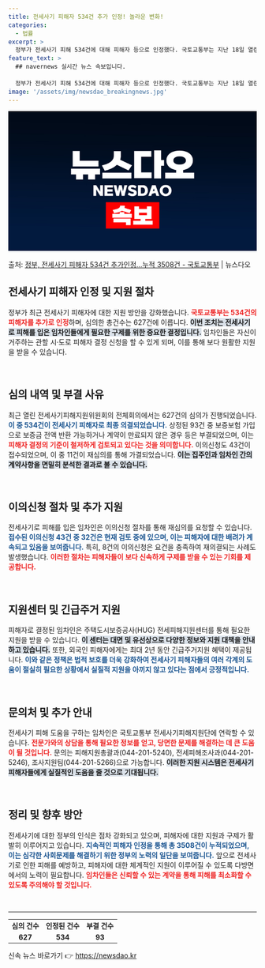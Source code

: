 ```yaml
---
title: 전세사기 피해자 534건 추가 인정! 놀라운 변화!
categories:
  - 법률
excerpt: >
  정부가 전세사기 피해 534건에 대해 피해자 등으로 인정했다. 국토교통부는 지난 18일 열린 전세사기피해지원…
feature_text: >
  ## navernews 실시간 뉴스 속보입니다.

  정부가 전세사기 피해 534건에 대해 피해자 등으로 인정했다. 국토교통부는 지난 18일 열린 전세사기피해지원…
image: '/assets/img/newsdao_breakingnews.jpg'
---
```


![뉴스다오 속보](/assets/img/newsdao_breakingnews.jpg)

<p>출처: <a href="https://newsdao.kr/1635" rel="dofollow">정부, 전세사기 피해자 534건 추가인정…누적 3508건 - 국토교통부</a> | 뉴스다오</p>

<h2 data-ke-size="size26">전세사기 피해자 인정 및 지원 절차</h2>

정부가 최근 전세사기 피해자에 대한 지원 방안을 강화했습니다. <b><span style="color: #ee2323;">국토교통부는 534건의 피해자를 추가로 인정</span></b>하며, 심의한 총건수는 627건에 이릅니다. <b><span style="background-color: #21538527;">이번 조치는 전세사기로 피해를 입은 임차인들에게 필요한 구제를 위한 중요한 결정입니다.</span></b> 임차인들은 자신이 거주하는 관할 시·도로 피해자 결정 신청을 할 수 있게 되며, 이를 통해 보다 원활한 지원을 받을 수 있습니다. 

<p data-ke-size="size16">&nbsp;</p>

<h2 data-ke-size="size26">심의 내역 및 부결 사유</h2>

최근 열린 전세사기피해지원위원회의 전체회의에서는 627건의 심의가 진행되었습니다. <b><span style="color: #1a5490;">이 중 534건이 전세사기 피해자로 최종 의결되었습니다.</span></b> 상정된 93건 중 보증보험 가입으로 보증금 전액 반환 가능하거나 계약이 만료되지 않은 경우 등은 부결되었으며, 이는 <b><span style="color: #ee2323;">피해자 결정의 기준이 철저하게 검토되고 있다는 것을 의미합니다.</span></b> 이의신청도 43건이 접수되었으며, 이 중 11건이 재심의를 통해 가결되었습니다. <b><span style="background-color: #21538527;">이는 집주인과 임차인 간의 계약사항을 면밀히 분석한 결과로 볼 수 있습니다.</span></b>

<p data-ke-size="size16">&nbsp;</p>

<h2 data-ke-size="size26">이의신청 절차 및 추가 지원</h2>

전세사기로 피해를 입은 임차인은 이의신청 절차를 통해 재심의를 요청할 수 있습니다. <b><span style="color: #1a5490;">접수된 이의신청 43건 중 32건은 현재 검토 중에 있으며, 이는 피해자에 대한 배려가 계속되고 있음을 보여줍니다.</span></b> 특히, 8건의 이의신청은 요건을 충족하여 재의결되는 사례도 발생했습니다. <b><span style="color: #ee2323;">이러한 절차는 피해자들이 보다 신속하게 구제를 받을 수 있는 기회를 제공합니다.</span></b>

<p data-ke-size="size16">&nbsp;</p>

<h2 data-ke-size="size26">지원센터 및 긴급주거 지원</h2>

피해자로 결정된 임차인은 주택도시보증공사(HUG) 전세피해지원센터를 통해 필요한 지원을 받을 수 있습니다. <b><span style="background-color: #21538527;">이 센터는 대면 및 유선상으로 다양한 정보와 지원 대책을 안내하고 있습니다.</span></b> 또한, 외국인 피해자에게는 최대 2년 동안 긴급주거지원 혜택이 제공됩니다. <b><span style="color: #1a5490;">이와 같은 정책은 법적 보호를 더욱 강화하여 전세사기 피해자들의 여러 각계의 도움이 절실히 필요한 상황에서 실질적 지원을 아끼지 않고 있다는 점에서 긍정적입니다.</span></b>

<p data-ke-size="size16">&nbsp;</p>

<h2 data-ke-size="size26">문의처 및 추가 안내</h2>

전세사기 피해 도움을 구하는 임차인은 국토교통부 전세사기피해지원단에 연락할 수 있습니다. <b><span style="color: #ee2323;">전문가와의 상담을 통해 필요한 정보를 얻고, 당면한 문제를 해결하는 데 큰 도움이 될 것입니다.</span></b> 문의는 피해지원총괄과(044-201-5240), 전세피해조사과(044-201-5246), 조사지원팀(044-201-5266)으로 가능합니다. <b><span style="background-color: #21538527;">이러한 지원 시스템은 전세사기 피해자들에게 실질적인 도움을 줄 것으로 기대됩니다.</span></b> 

<p data-ke-size="size16">&nbsp;</p>

<h2 data-ke-size="size26">정리 및 향후 방안</h2>

전세사기에 대한 정부의 인식은 점차 강화되고 있으며, 피해자에 대한 지원과 구제가 활발히 이루어지고 있습니다. <b><span style="color: #1a5490;">지속적인 피해자 인정을 통해 총 3508건이 누적되었으며, 이는 심각한 사회문제를 해결하기 위한 정부의 노력의 일단을 보여줍니다.</span></b> 앞으로 전세사기로 인한 피해를 예방하고, 피해자에 대한 체계적인 지원이 이루어질 수 있도록 다방면에서의 노력이 필요합니다. <b><span style="color: #ee2323;">임차인들은 신뢰할 수 있는 계약을 통해 피해를 최소화할 수 있도록 주의해야 할 것입니다.</span></b>

<p data-ke-size="size16">&nbsp;</p>

<hr>

<table style="border-collapse: collapse; width: 100%;">
   <tbody>
      <tr>
         <td style="text-align: center; height: 17px;"><b>심의 건수</b></td>
         <td style="text-align: center; height: 17px;"><b>인정된 건수</b></td>
         <td style="text-align: center; height: 17px;"><b>부결 건수</b></td>
      </tr>
      <tr>
         <td style="text-align: center; height: 17px;"><b>627</b></td>
         <td style="text-align: center; height: 17px;"><b>534</b></td>
         <td style="text-align: center; height: 17px;"><b>93</b></td>
      </tr>
   </tbody>
</table>
 

신속 뉴스 바로가기 👉 <a href="https://newsdao.kr" rel="dofollow">https://newsdao.kr</a>


